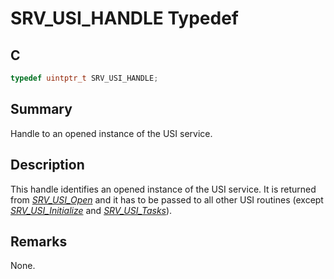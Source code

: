 # SRV_USI_HANDLE Typedef

## C

```c
typedef uintptr_t SRV_USI_HANDLE;
```

## Summary

Handle to an opened instance of the USI service.

## Description

This handle identifies an opened instance of the USI service. It is returned from [*SRV_USI_Open*](GUID-7464B9B1-E30E-4C83-BFF4-C8FBC8AE2B97.html) and it has to be passed to all other USI routines (except [*SRV_USI_Initialize*](GUID-621D854B-54BF-4473-91C6-B37A25840333.html) and [*SRV_USI_Tasks*](GUID-E0E5E6A7-18F0-4315-B9C1-E4D3011230A8.html)).

## Remarks

None.
